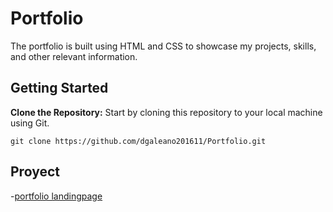 # Portfolio

The portfolio is built using HTML and CSS to showcase my projects, skills, and other relevant information.

## Getting Started

**Clone the Repository:** Start by cloning this repository to your local machine using Git.

   ```
   git clone https://github.com/dgaleano201611/Portfolio.git
  ```

## Proyect

-[portfolio landingpage](https://dgaleano201611.github.io/portafolio-cv)